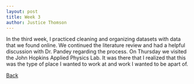 ```yaml
---
layout: post
title: Week 3
author: Justice Thomson
---
```

In the third week, I practiced cleaning and organizing datasets with data that we found online. We continued the literature review and had a helpful discussion with Dr. Pandey regarding the process. On Thursday we visited the John Hopkins Applied Physics Lab. It was there that I realized that this was the type of place I wanted to work at and work I wanted to be apart of.

[Back](./)
